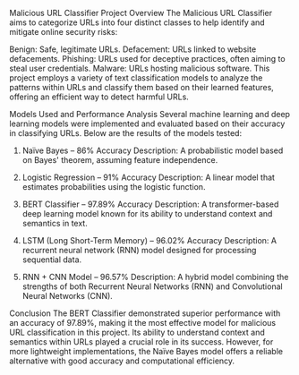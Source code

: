 Malicious URL Classifier
Project Overview
The Malicious URL Classifier aims to categorize URLs into four distinct classes to help identify and mitigate online security risks:

Benign: Safe, legitimate URLs.
Defacement: URLs linked to website defacements.
Phishing: URLs used for deceptive practices, often aiming to steal user credentials.
Malware: URLs hosting malicious software.
This project employs a variety of text classification models to analyze the patterns within URLs and classify them based on their learned features, offering an efficient way to detect harmful URLs.

Models Used and Performance Analysis
Several machine learning and deep learning models were implemented and evaluated based on their accuracy in classifying URLs. Below are the results of the models tested:

1. Naïve Bayes – 86% Accuracy
Description: A probabilistic model based on Bayes' theorem, assuming feature independence.

3. Logistic Regression – 91% Accuracy
Description: A linear model that estimates probabilities using the logistic function.

5. BERT Classifier – 97.89% Accuracy
Description: A transformer-based deep learning model known for its ability to understand context and semantics in text.

7. LSTM (Long Short-Term Memory) – 96.02% Accuracy
Description: A recurrent neural network (RNN) model designed for processing sequential data.

9. RNN + CNN Model – 96.57%
Description: A hybrid model combining the strengths of both Recurrent Neural Networks (RNN) and Convolutional Neural Networks (CNN).

Conclusion
The BERT Classifier demonstrated superior performance with an accuracy of 97.89%, making it the most effective model for malicious URL classification in this project. Its ability to understand context and semantics within URLs played a crucial role in its success. However, for more lightweight implementations, the Naïve Bayes model offers a reliable alternative with good accuracy and computational efficiency.
